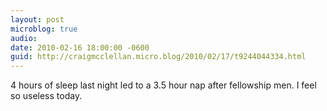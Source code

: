 ```yaml
---
layout: post
microblog: true
audio: 
date: 2010-02-16 18:00:00 -0600
guid: http://craigmcclellan.micro.blog/2010/02/17/t9244044334.html
---
```

4 hours of sleep last night led to a 3.5 hour nap after fellowship men. I feel so useless today.
